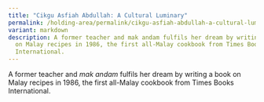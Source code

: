 ```yaml
---
title: "Cikgu Asfiah Abdullah: A Cultural Luminary"
permalink: /holding-area/permalink/cikgu-asfiah-abdullah-a-cultural-luminary/
variant: markdown
description: A former teacher and mak andam fulfils her dream by writing a book
  on Malay recipes in 1986, the first all-Malay cookbook from Times Books
  International.
---
```

<p>A former teacher and <em>mak andam</em> fulfils her dream by writing a book
on Malay recipes in 1986, the first all-Malay cookbook from Times Books
International.
<br>
</p>